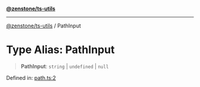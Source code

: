 [**@zenstone/ts-utils**](../README.md)

***

[@zenstone/ts-utils](../globals.md) / PathInput

# Type Alias: PathInput

> **PathInput**: `string` \| `undefined` \| `null`

Defined in: [path.ts:2](https://github.com/janpoem/ts-utils/blob/d3cd470a5c675e0cbb24c01f6f88f5c578c50491/src/http/path.ts#L2)
